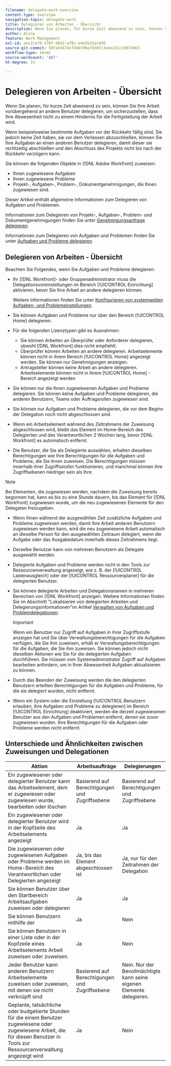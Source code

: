 ```yaml
---
filename: delegate-work-overview
content-type: overview
navigation-topic: delegate-work
title: Delegieren von Arbeiten - Übersicht
description: Wenn Sie planen, für kurze Zeit abwesend zu sein, können Sie Ihre Arbeit vorübergehend an andere Benutzer delegieren, um sicherzustellen, dass Ihre Abwesenheit nicht zu einem Hindernis für die Fertigstellung der Arbeit wird.
author: Alina
feature: Work Management
exl-id: aec2ce78-278f-48d2-af8c-e4e5b31ac856
source-git-commit: 50fa63474cfd40706e74507c3e4c231c1d97d463
workflow-type: tm+mt
source-wordcount: '887'
ht-degree: 1%

---
```


# Delegieren von Arbeiten - Übersicht

Wenn Sie planen, für kurze Zeit abwesend zu sein, können Sie Ihre Arbeit vorübergehend an andere Benutzer delegieren, um sicherzustellen, dass Ihre Abwesenheit nicht zu einem Hindernis für die Fertigstellung der Arbeit wird.

Wenn beispielsweise bestimmte Aufgaben vor der Rückkehr fällig sind, Sie jedoch keine Zeit haben, sie vor dem Verlassen abzuschließen, können Sie Ihre Aufgaben an einen anderen Benutzer delegieren, damit dieser sie rechtzeitig abschließen und den Abschluss des Projekts nicht bis nach der Rückkehr verzögern kann.

Sie können die folgenden Objekte in [!DNL Adobe Workfront] zuweisen:

<!--
  <li data-mc-conditions="QuicksilverOrClassic.Draft mode"> <p>Projects where you are designated as the Project Owner (not yet, not for the MVP)</p> </li>
  -->

* Ihnen zugewiesene Aufgaben
* Ihnen zugewiesene Probleme
* Projekt-, Aufgaben-, Problem-, Dokumentgenehmigungen, die Ihnen zugewiesen sind.

Dieser Artikel enthält allgemeine Informationen zum Delegieren von Aufgaben und Problemen.

Informationen zum Delegieren von Projekt-, Aufgaben-, Problem- und Dokumentgenehmigungen finden Sie unter [Genehmigungsanfrage delegieren](../../review-and-approve-work/manage-approvals/delegate-approval-requests.md).

Informationen zum Delegieren von Aufgaben und Problemen finden Sie unter [Aufgaben und Probleme delegieren](../../manage-work/delegate-work/how-to-delegate-work.md).

## Delegieren von Arbeiten - Übersicht

Beachten Sie Folgendes, wenn Sie Aufgaben und Probleme delegieren:

* Ihr [!DNL Workfront]- oder Gruppenadministrator muss die Delegationsvoreinstellungen im Bereich [!UICONTROL Einrichtung] aktivieren, bevor Sie Ihre Arbeit an andere delegieren können.

  Weitere Informationen finden Sie unter [Konfigurieren von systemweiten Aufgaben- und Problemeinstellungen](../../administration-and-setup/set-up-workfront/configure-system-defaults/set-task-issue-preferences.md).
* Sie können Aufgaben und Probleme nur über den Bereich [!UICONTROL Home] delegieren.
* Für die folgenden Lizenztypen gibt es Ausnahmen:

   * Sie können Arbeiten an Überprüfer oder Anforderer delegieren, obwohl [!DNL Workfront] dies nicht empfiehlt.
   * Überprüfer können Arbeiten an andere delegieren. Arbeitselemente können nicht in ihrem Bereich [!UICONTROL Home] angezeigt werden. Sie können nur Genehmigungen anzeigen.
   * Antragsteller können keine Arbeit an andere delegieren. Arbeitselemente können nicht in ihrem [!UICONTROL Home] -Bereich angezeigt werden
* Sie können nur die Ihnen zugewiesenen Aufgaben und Probleme delegieren. Sie können keine Aufgaben und Probleme delegieren, die anderen Benutzern, Teams oder Auftragsrollen zugewiesen sind.
* Sie können nur Aufgaben und Probleme delegieren, die vor dem Beginn der Delegation noch nicht abgeschlossen sind.
* Wenn ein Arbeitselement während des Zeitrahmens der Zuweisung abgeschlossen wird, bleibt das Element im Home-Bereich des Delegierten und des Verantwortlichen 2 Wochen lang, bevor [!DNL Workfront] es automatisch entfernt.
* Die Benutzer, die Sie als Delegierte auswählen, erhalten dieselben Berechtigungen wie Ihre Berechtigungen für die Aufgaben und Probleme, die Sie ihnen zuweisen. Die Berechtigungen müssen innerhalb ihrer Zugriffsstufen funktionieren, und manchmal können ihre Zugriffsebenen niedriger sein als Ihre.

>[!NOTE]
>
>  Bei Elementen, die zugewiesen werden, nachdem die Zuweisung bereits begonnen hat, kann es bis zu eine Stunde dauern, bis das Element für [!DNL Workfront] zugewiesen wurde, um die neu zugewiesenen Elemente für den Delegaten freizugeben.

* Wenn Ihnen während der ausgewählten Zeit zusätzliche Aufgaben und Probleme zugewiesen werden, damit Ihre Arbeit anderen Benutzern zugewiesen werden kann, wird die neu zugewiesene Arbeit automatisch an dieselbe Person für den ausgewählten Zeitraum delegiert, wenn die Aufgabe oder das Ausgabedatum innerhalb dieses Zeitrahmens liegt.
* Derselbe Benutzer kann von mehreren Benutzern als Delegate ausgewählt werden.
* Delegierte Aufgaben und Probleme werden nicht in den Tools zur Ressourcenverwaltung angezeigt, wie z. B. der [!UICONTROL Lastenausgleich] oder der [!UICONTROL Ressourcenplaner] für die delegierten Benutzer.
* Sie können delegierte Arbeiten und Delegationsnamen in mehreren Bereichen von [!DNL Workfront] anzeigen. Weitere Informationen finden Sie im Abschnitt &quot;Lokalisieren von delegierten Arbeiten und Delegierungsinformationen&quot;im Artikel [Verwalten von Aufgaben und Problemdelegationen](../delegate-work/how-to-delegate-work.md).


  >[!IMPORTANT]
  >
  >  Wenn ein Benutzer nur Zugriff auf Aufgaben in ihrer Zugriffsstufe anzeigen hat und Sie über Verwaltungsberechtigungen für die Aufgaben verfügen, die Sie ihm zuweisen, erhält er Verwaltungsberechtigungen für die Aufgaben, die Sie ihm zuweisen. Sie können jedoch nicht dieselben Aktionen wie Sie für die delegierten Aufgaben durchführen. Sie müssen vom Systemadministrator Zugriff auf Aufgaben bearbeiten anfordern, um in Ihrer Abwesenheit Aufgaben aktualisieren zu können.

* Durch das Beenden der Zuweisung werden die den delegierten Benutzern erteilten Berechtigungen für die Aufgaben und Probleme, für die sie delegiert wurden, nicht entfernt.
* Wenn ein System oder die Einstellung [!UICONTROL Benutzern erlauben, ihre Aufgaben und Probleme zu delegieren] im Bereich [!UICONTROL Einrichtung] deaktiviert, werden die derzeit zugewiesenen Benutzer aus den Aufgaben und Problemen entfernt, denen sie zuvor zugewiesen wurden. Ihre Berechtigungen für die Aufgaben oder Probleme werden nicht entfernt.

## Unterschiede und Ähnlichkeiten zwischen Zuweisungen und Delegationen

| Aktion | Arbeitsaufträge | Delegierungen |
|--------------------------------------------------------------------------------------------------------------------------------|---------------------------------------|-----------------------------------------------------|
| Ein zugewiesener oder delegierter Benutzer kann das Arbeitselement, dem er zugewiesen oder zugewiesen wurde, bearbeiten oder löschen | Basierend auf Berechtigungen und Zugriffsebene | Basierend auf Berechtigungen und Zugriffsebene |
| Ein zugewiesener oder delegierter Benutzer wird in der Kopfzeile des Arbeitselements angezeigt | Ja | Ja |
| Die zugewiesenen oder zugewiesenen Aufgaben oder Probleme werden im Home-Bereich des Verantwortlichen oder Delegierten angezeigt | Ja, bis das Element abgeschlossen ist | Ja, nur für den Zeitrahmen der Delegation |
| Sie können Benutzer über den Startbereich Arbeitsaufgaben zuweisen oder delegieren | Ja | Ja |
| Sie können Benutzern mithilfe der | Ja | Nein |
| Sie können Benutzern in einer Liste oder in der Kopfzeile eines Arbeitselements Arbeit zuweisen oder zuweisen. | Ja | Nein |
| Jeder Benutzer kann anderen Benutzern Arbeitselemente zuweisen oder zuweisen, mit denen sie nicht verknüpft sind | Basierend auf Berechtigungen und Zugriffsebene | Nein. Nur der Bevollmächtigte kann seine eigenen Elemente delegieren. |
| Geplante, tatsächliche oder budgetierte Stunden für die einem Benutzer zugewiesene oder zugewiesene Arbeit, die für diesen Benutzer in Tools zur Ressourcenverwaltung angezeigt wird | Ja | Nein |
